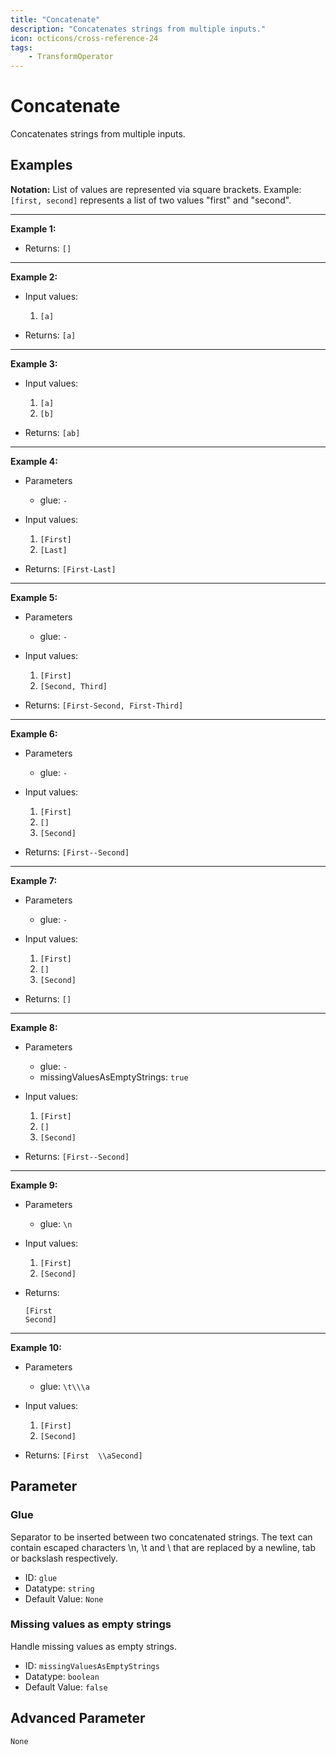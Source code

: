 ```yaml
---
title: "Concatenate"
description: "Concatenates strings from multiple inputs."
icon: octicons/cross-reference-24
tags: 
    - TransformOperator
---
```

# Concatenate
<!-- This file was generated - DO NOT CHANGE IT MANUALLY -->



Concatenates strings from multiple inputs.

## Examples

**Notation:** List of values are represented via square brackets. Example: `[first, second]` represents a list of two values "first" and "second".

---
**Example 1:**

* Returns: `[]`


---
**Example 2:**

* Input values:
    1. `[a]`

* Returns: `[a]`


---
**Example 3:**

* Input values:
    1. `[a]`
    2. `[b]`

* Returns: `[ab]`


---
**Example 4:**

* Parameters
    * glue: `-`

* Input values:
    1. `[First]`
    2. `[Last]`

* Returns: `[First-Last]`


---
**Example 5:**

* Parameters
    * glue: `-`

* Input values:
    1. `[First]`
    2. `[Second, Third]`

* Returns: `[First-Second, First-Third]`


---
**Example 6:**

* Parameters
    * glue: `-`

* Input values:
    1. `[First]`
    2. `[]`
    3. `[Second]`

* Returns: `[First--Second]`


---
**Example 7:**

* Parameters
    * glue: `-`

* Input values:
    1. `[First]`
    2. `[]`
    3. `[Second]`

* Returns: `[]`


---
**Example 8:**

* Parameters
    * glue: `-`
    * missingValuesAsEmptyStrings: `true`

* Input values:
    1. `[First]`
    2. `[]`
    3. `[Second]`

* Returns: `[First--Second]`


---
**Example 9:**

* Parameters
    * glue: `\n`

* Input values:
    1. `[First]`
    2. `[Second]`

* Returns: 
    ```
    [First
    Second]
    ```


---
**Example 10:**

* Parameters
    * glue: `\t\\\a`

* Input values:
    1. `[First]`
    2. `[Second]`

* Returns: `[First	\\aSecond]`




## Parameter

### Glue

Separator to be inserted between two concatenated strings. The text can contain escaped characters \n, \t and \\ that are replaced by a newline, tab or backslash respectively.

- ID: `glue`
- Datatype: `string`
- Default Value: `None`



### Missing values as empty strings

Handle missing values as empty strings.

- ID: `missingValuesAsEmptyStrings`
- Datatype: `boolean`
- Default Value: `false`





## Advanced Parameter

`None`